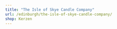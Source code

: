 ```yaml
---
title: "The Isle of Skye Candle Company"
url: /edinburgh/the-isle-of-skye-candle-company/
shop: Kerzen
---
```

